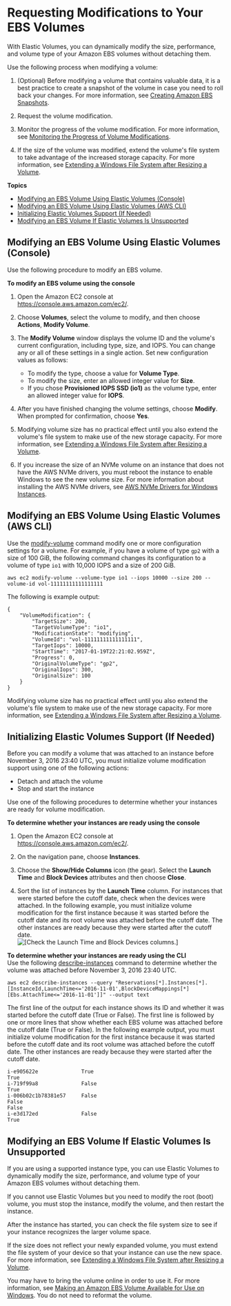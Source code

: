 # Requesting Modifications to Your EBS Volumes<a name="requesting-ebs-volume-modifications"></a>

With Elastic Volumes, you can dynamically modify the size, performance, and volume type of your Amazon EBS volumes without detaching them\.

Use the following process when modifying a volume:

1. \(Optional\) Before modifying a volume that contains valuable data, it is a best practice to create a snapshot of the volume in case you need to roll back your changes\. For more information, see [Creating Amazon EBS Snapshots](ebs-creating-snapshot.md)\.

1. Request the volume modification\.

1. Monitor the progress of the volume modification\. For more information, see [Monitoring the Progress of Volume Modifications](monitoring-volume-modifications.md)\.

1. If the size of the volume was modified, extend the volume's file system to take advantage of the increased storage capacity\. For more information, see [Extending a Windows File System after Resizing a Volume](recognize-expanded-volume-windows.md)\.

**Topics**
+ [Modifying an EBS Volume Using Elastic Volumes \(Console\)](#modify-ebs-volume)
+ [Modifying an EBS Volume Using Elastic Volumes \(AWS CLI\)](#modify-ebs-volume-cli)
+ [Initializing Elastic Volumes Support \(If Needed\)](#initialize-modification-support)
+ [Modifying an EBS Volume If Elastic Volumes Is Unsupported](#modify-volume-stop-start)

## Modifying an EBS Volume Using Elastic Volumes \(Console\)<a name="modify-ebs-volume"></a>

Use the following procedure to modify an EBS volume\.<a name="console-modify-size"></a>

**To modify an EBS volume using the console**

1. Open the Amazon EC2 console at [https://console\.aws\.amazon\.com/ec2/](https://console.aws.amazon.com/ec2/)\.

1. Choose **Volumes**, select the volume to modify, and then choose **Actions**, **Modify Volume**\.

1. The **Modify Volume** window displays the volume ID and the volume's current configuration, including type, size, and IOPS\. You can change any or all of these settings in a single action\. Set new configuration values as follows:
   + To modify the type, choose a value for **Volume Type**\.
   + To modify the size, enter an allowed integer value for **Size**\.
   + If you chose **Provisioned IOPS SSD \(io1\)** as the volume type, enter an allowed integer value for **IOPS**\.

1. After you have finished changing the volume settings, choose **Modify**\. When prompted for confirmation, choose **Yes**\.

1. Modifying volume size has no practical effect until you also extend the volume's file system to make use of the new storage capacity\. For more information, see [Extending a Windows File System after Resizing a Volume](recognize-expanded-volume-windows.md)\.

1. If you increase the size of an NVMe volume on an instance that does not have the AWS NVMe drivers, you must reboot the instance to enable Windows to see the new volume size\. For more information about installing the AWS NVMe drivers, see [AWS NVMe Drivers for Windows Instances](aws-nvme-drivers.md)\.

## Modifying an EBS Volume Using Elastic Volumes \(AWS CLI\)<a name="modify-ebs-volume-cli"></a>

Use the [modify\-volume](https://docs.aws.amazon.com/cli/latest/reference/ec2/modify-volume.html) command modify one or more configuration settings for a volume\. For example, if you have a volume of type `gp2` with a size of 100 GiB, the following command changes its configuration to a volume of type `io1` with 10,000 IOPS and a size of 200 GiB\.

```
aws ec2 modify-volume --volume-type io1 --iops 10000 --size 200 --volume-id vol-11111111111111111 
```

The following is example output:

```
{
    "VolumeModification": {
        "TargetSize": 200,
        "TargetVolumeType": "io1",
        "ModificationState": "modifying",
        "VolumeId": "vol-11111111111111111",
        "TargetIops": 10000,
        "StartTime": "2017-01-19T22:21:02.959Z",
        "Progress": 0,
        "OriginalVolumeType": "gp2",
        "OriginalIops": 300,
        "OriginalSize": 100
    }
}
```

Modifying volume size has no practical effect until you also extend the volume's file system to make use of the new storage capacity\. For more information, see [Extending a Windows File System after Resizing a Volume](recognize-expanded-volume-windows.md)\.

## Initializing Elastic Volumes Support \(If Needed\)<a name="initialize-modification-support"></a>

Before you can modify a volume that was attached to an instance before November 3, 2016 23:40 UTC, you must initialize volume modification support using one of the following actions:
+ Detach and attach the volume
+ Stop and start the instance

Use one of the following procedures to determine whether your instances are ready for volume modification\.

**To determine whether your instances are ready using the console**

1. Open the Amazon EC2 console at [https://console\.aws\.amazon\.com/ec2/](https://console.aws.amazon.com/ec2/)\.

1. On the navigation pane, choose **Instances**\.

1. Choose the **Show/Hide Columns** icon \(the gear\)\. Select the **Launch Time** and **Block Devices** attributes and then choose **Close**\.

1. Sort the list of instances by the **Launch Time** column\. For instances that were started before the cutoff date, check when the devices were attached\. In the following example, you must initialize volume modification for the first instance because it was started before the cutoff date and its root volume was attached before the cutoff date\. The other instances are ready because they were started after the cutoff date\.  
![\[Check the Launch Time and Block Devices columns.\]](http://docs.aws.amazon.com/AWSEC2/latest/WindowsGuide/images/check-volume-modification-support.png)

**To determine whether your instances are ready using the CLI**  
Use the following [describe\-instances](https://docs.aws.amazon.com/cli/latest/reference/ec2/describe-instances.html) command to determine whether the volume was attached before November 3, 2016 23:40 UTC\.

```
aws ec2 describe-instances --query "Reservations[*].Instances[*].[InstanceId,LaunchTime<='2016-11-01',BlockDeviceMappings[*][Ebs.AttachTime<='2016-11-01']]" --output text
```

The first line of the output for each instance shows its ID and whether it was started before the cutoff date \(True or False\)\. The first line is followed by one or more lines that show whether each EBS volume was attached before the cutoff date \(True or False\)\. In the following example output, you must initialize volume modification for the first instance because it was started before the cutoff date and its root volume was attached before the cutoff date\. The other instances are ready because they were started after the cutoff date\.

```
i-e905622e              True
True
i-719f99a8              False
True
i-006b02c1b78381e57     False
False
False
i-e3d172ed              False
True
```

## Modifying an EBS Volume If Elastic Volumes Is Unsupported<a name="modify-volume-stop-start"></a>

If you are using a supported instance type, you can use Elastic Volumes to dynamically modify the size, performance, and volume type of your Amazon EBS volumes without detaching them\.

If you cannot use Elastic Volumes but you need to modify the root \(boot\) volume, you must stop the instance, modify the volume, and then restart the instance\.

After the instance has started, you can check the file system size to see if your instance recognizes the larger volume space\. 

If the size does not reflect your newly expanded volume, you must extend the file system of your device so that your instance can use the new space\. For more information, see [Extending a Windows File System after Resizing a Volume](recognize-expanded-volume-windows.md)\.

You may have to bring the volume online in order to use it\. For more information, see [Making an Amazon EBS Volume Available for Use on Windows](ebs-using-volumes.md)\. You do not need to reformat the volume\.